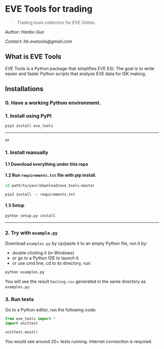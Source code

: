 # EVE Tools for trading

> Trading tools collection for EVE Online.

_Author: Hanbo Guo_

_Contact: hb.evetools@gmail.com_


## What is EVE Tools

EVE Tools is a Python package that simplifies EVE ESI. The goal is to write easier and faster Python scripts that analyze EVE data for ISK making. 

## Installations

### 0. Have a working Python environment. 
### 1. Install using PyPI
```sh
pip3 install eve_tools
```
-----
or
### 1. Install manually

#### 1.1 Download everything under this repo

#### 1.2 Run `requirements.txt` file with pip install.
```sh
cd path/to/your/download/eve_tools-master

pip3 install -r requirements.txt
```

#### 1.3 Setup
```sh
python setup.py install
```
-----
### 2. Try with `example.py`

Download `examples.py` by cp/paste it to an empty Python file, run it by:
* double clicking it (in Windows)
* or go to a Python IDE to launch it 
* or use cmd line, cd to its directory, run:
```sh
python examples.py
```
You will see the result `hauling.csv` generated in the same directory as `examples.py`.

### 3. Run tests

Go to a Python editor, run the following code:
```python
from eve_tools import *
import unittest

unittest.main()
```

You would see around 20+ tests running. Internet connection is required.